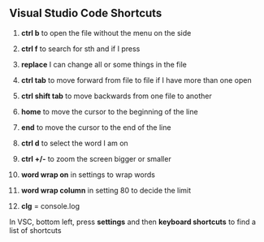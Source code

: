 ## Visual Studio Code Shortcuts

1. **ctrl b** to open the file without the menu on the side

1. **ctrl f** to search for sth and if I press

1. **replace** I can change all or some things in the file

1. **ctrl tab** to move forward from file to file if I have more than one open

1. **ctrl shift tab** to move backwards from one file to another

1. **home** to move the cursor to the beginning of the line

1. **end** to move the cursor to the end of the line

1. **ctrl d** to select the word I am on

1. **ctrl +/-** to zoom the screen bigger or smaller

1. **word wrap on** in settings to wrap words

1. **word wrap column** in setting 80 to decide the limit

1. **clg** = console.log



In VSC, bottom left, press **settings** and then **keyboard shortcuts** to find a list of shortcuts 
